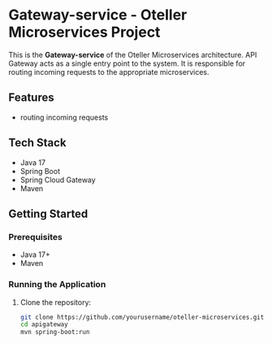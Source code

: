 # Gateway-service - Oteller Microservices Project

This is the **Gateway-service** of the Oteller Microservices architecture.
API Gateway acts as a single entry point to the system. It is responsible for routing incoming requests to the
appropriate microservices.

## Features

- routing incoming requests

## Tech Stack

- Java 17
- Spring Boot
- Spring Cloud Gateway
- Maven

## Getting Started

### Prerequisites

- Java 17+
- Maven

### Running the Application

1. Clone the repository:
   ```bash
   git clone https://github.com/yourusername/oteller-microservices.git
   cd apigateway
   mvn spring-boot:run

